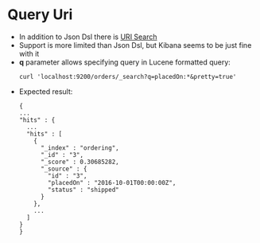 # Query Uri

* In addition to Json Dsl there is [URI Search](https://www.elastic.co/guide/en/elasticsearch/reference/current/search-uri-request.html)
* Support is more limited than Json Dsl, but Kibana seems to be just fine with it
* **q** parameter allows specifying query in Lucene formatted query:
  ```
  curl 'localhost:9200/orders/_search?q=placedOn:*&pretty=true'
  ```
* Expected result:
  ```
  {
  ...
  "hits" : {
    ...
    "hits" : [ 
      {
        "_index" : "ordering",
        "_id" : "3",
        "_score" : 0.30685282,
        "_source" : {
          "id" : "3",
          "placedOn" : "2016-10-01T00:00:00Z",
          "status" : "shipped"
        }
      }, 
      ...
    ]
  }
  }
  ```




